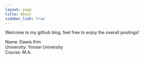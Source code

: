 ```yaml
---
layout: page
title: About
sidebar_link: true
---
```


<p class="message">
  Welcome to my github blog. feel free to enjoy the overall postings!
</p>

Name: Dawis Kim  
University: Yonsei University  
Course: M.A.
